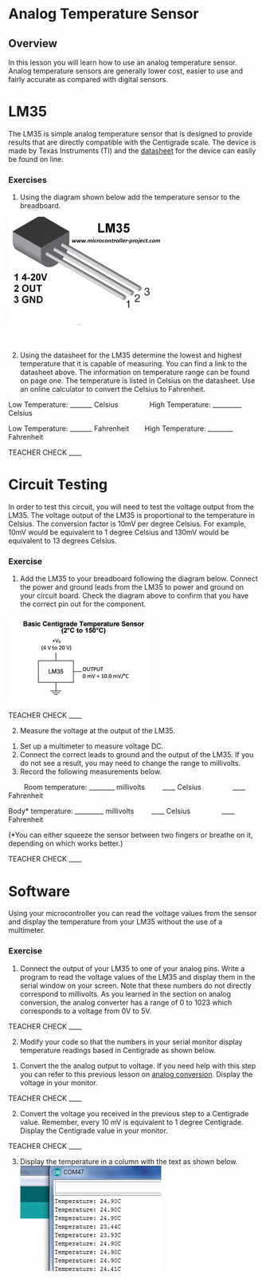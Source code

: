 # Analog Temperature Sensor

## Overview

In this lesson you will learn how to use an analog temperature sensor. Analog temperature sensors are generally lower cost, easier to use and fairly accurate as compared with digital sensors.

# LM35

The LM35 is simple analog temperature sensor that is designed to provide results that are directly compatible with the Centigrade scale. The device is made by Texas Instruments (TI) and the [datasheet](https://www.google.com/url?q=http://www.ti.com/lit/ds/symlink/lm35.pdf&sa=D&ust=1587613174074000) for the device can easily be found on line.

### Exercises

1.  Using the diagram shown below add the temperature sensor to the breadboard.

![](images/image1.png)

                        

2.  Using the datasheet for the LM35 determine the lowest and highest temperature that it is capable of measuring. You can find a link to the datasheet above. The information on temperature range can be found on page one. The temperature is listed in Celsius on the datasheet. Use an online calculator to convert the Celsius to Fahrenheit.

Low Temperature: \_\_\_\_\_\_\_ Celsius                High Temperature: \_\_\_\_\_\_\_\_\_ Celsius

Low Temperature: \_\_\_\_\_\_\_ Fahrenheit        High Temperature: \_\_\_\_\_\_\_\_ Fahrenheit

TEACHER CHECK \_\_\_\_

# Circuit Testing

In order to test this circuit, you will need to test the voltage output from the LM35. The voltage output of the LM35 is proportional to the temperature in Celsius. The conversion factor is 10mV per degree Celsius. For example, 10mV would be equivalent to 1 degree Celsius and 130mV would be equivalent to 13 degrees Celsius.

### Exercise

1.  Add the LM35 to your breadboard following the diagram below. Connect the power and ground leads from the LM35 to power and ground on your circuit board. Check the diagram above to confirm that you have the correct pin out for the component.

![](images/image98.png)

TEACHER CHECK \_\_\_\_

2.  Measure the voltage at the output of the LM35.

<!-- end list -->

1.  Set up a multimeter to measure voltage DC.
2.  Connect the correct leads to ground and the output of the LM35. If you do not see a result, you may need to change the range to millivolts.
3.  Record the following measurements below.

        Room temperature: \_\_\_\_\_\_\_\_ millivolts         \_\_\_\_ Celsius                \_\_\_\_ Fahrenheit

Body\* temperature: \_\_\_\_\_\_\_\_\_ millivolts         \_\_\_\_ Celsius                \_\_\_\_ Fahrenheit

(\*You can either squeeze the sensor between two fingers or breathe on it, depending on which works better.)

TEACHER CHECK \_\_\_\_

# Software

Using your microcontroller you can read the voltage values from the sensor and display the temperature from your LM35 without the use of a multimeter.

### Exercise

1.  Connect the output of your LM35 to one of your analog pins. Write a program to read the voltage values of the LM35 and display them in the serial window on your screen. Note that these numbers do not directly correspond to millivolts. As you learned in the section on analog conversion, the analog converter has a range of 0 to 1023 which corresponds to a voltage from 0V to 5V.

TEACHER CHECK \_\_\_\_

2.  Modify your code so that the numbers in your serial monitor display temperature readings based in Centigrade as shown below.

<!-- end list -->

1.  Convert the the analog output to voltage. If you need help with this step you can refer to this previous lesson on [analog conversion](#id.yhzdgx4chww8). Display the voltage in your monitor.

TEACHER CHECK \_\_\_\_

2.  Convert the voltage you received in the previous step to a Centigrade value. Remember, every 10 mV is equivalent to 1 degree Centigrade. Display the Centigrade value in your monitor.

TEACHER CHECK \_\_\_\_

3.  Display the temperature in a column with the text as shown below. ![](images/image10.png)

  
